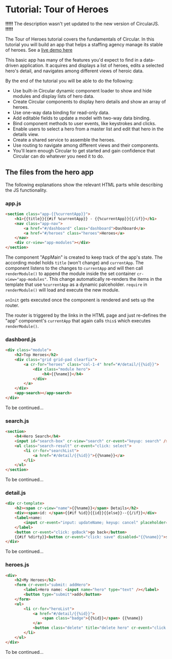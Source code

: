 # Tutorial: Tour of Heroes

**!!!!!** The description wasn't yet updated to the new version of CircularJS. **!!!!!** 

The Tour of Heroes tutorial covers the fundamentals of Circular.
In this tutorial you will build an app that helps a staffing agency manage its stable of heroes. See a [live demo here](https://pitpik.github.io/circularjs/heroes)

This basic app has many of the features you'd expect to find in a data-driven application. It acquires and displays a list of heroes, edits a selected hero's detail, and navigates among different views of heroic data.

By the end of the tutorial you will be able to do the following:

 - Use built-in Circular dynamic component loader to show and hide modules and display lists of hero data.
 - Create Circular components to display hero details and show an array of heroes.
 - Use one-way data binding for read-only data.
 - Add editable fields to update a model with two-way data binding.
 - Bind component methods to user events, like keystrokes and clicks.
 - Enable users to select a hero from a master list and edit that hero in the details view.
 - Create a shared service to assemble the heroes.
 - Use routing to navigate among different views and their components.
 - You'll learn enough Circular to get started and gain confidence that Circular can do whatever you need it to do.


## The files from the hero app

The following explanations show the relevant HTML parts while describing the JS functionality.


### app.js

```HTML
<section class="app-{{%currentApp}}">
    <h1>{{title}}{{#if %currentApp}} - {{%currentApp}}{{/if}}</h1>
    <nav class="app-nav">
        <a href="#/dashboard" class="dashboard">Dashboard</a>
        <a href="#/heroes" class="heroes">Heroes</a>
    </nav>
    <div cr-view="app-modules"></div>
</section>
```

The component "AppMain" is created to keep track of the app's state. The according model holds `title` (won't change) and `currentApp`.
The component listens to the changes to `currentApp` and will then call `renderModule()` to append the module inside the set container `cr-view="app-modules"`. This change automatically re-renders the items in the template that use `%currentApp` as a dynamic palceholder.
`require` in `renderModule()` will load and execute the new module.

`onInit` gets executed once the component is rendered and sets up the router.

The router is triggered by the links in the HTML page and just re-defines the "app" component's `currentApp` that again calls `this$` which executes `renderModule()`.


### dashbord.js

```HTML
<div class="module">
    <h2>Top Heroes</h2>
    <div class="grid grid-pad clearfix">
        <a cr-for="heroes" class="col-1-4" href="#/detail/{{%id}}">
            <div class="module hero">
                <h4>{{%name}}</h4>
            </div>
        </a>
    </div>
    <app-search></app-search>
</div>
```

To be continued...


### search.js

```HTML
<section>
    <h4>Hero Search</h4>
    <input id="search-box" cr-view="search" cr-event="keyup: search" />
    <ul class="search-result" cr-event="click: select">
        <li cr-for="searchList">
            <a href="#/detail/{{%id}}">{{%name}}</a>
        </li>
    </ul>
</section>
```

To be continued...


### detail.js

```HTML
<div cr-template>
    <h2><span cr-view="name">{{%name}}</span> Details</h2>
    <div><span>id: </span>{{#if %id}}{{id}}{{else}}--{{/if}}</div>
    <label>name:
        <input cr-event="input: updateName; keyup: cancel" placeholder="name" value="{{%name}}" />
    </label>
    <button cr-event="click: goBack">go back</button>
    {{#if %dirty}}<button cr-event="click: save" disabled="{{%name}}">save</button>{{/if}}
</div>
```

To be continued...


### heroes.js

```HTML
<div>
    <h2>My Heroes</h2>
    <form cr-event="submit: addHero">
        <label>Hero name: <input name="hero" type="text" /></label>
        <button type="submit">add</button>
    </form>
    <ul>
        <li cr-for="heroList">
            <a href="#/detail/{{%id}}">
                <span class="badge">{{%id}}</span> {{%name}}
            </a>
            <button class="delete" title="delete hero" cr-event="click: deleteHero">x</button>
        </li>
    </ul>
</div>
```

To be continued...
